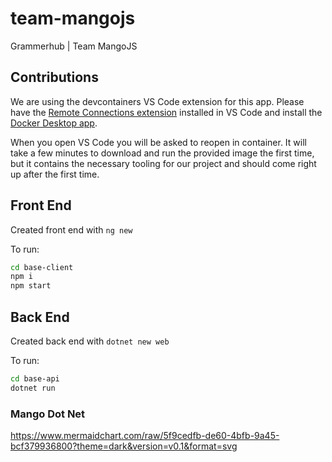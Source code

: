 # team-mangojs

Grammerhub | Team MangoJS

## Contributions

We are using the devcontainers VS Code extension for this app. Please have the [Remote Connections extension](https://marketplace.visualstudio.com/items?itemName=ms-vscode-remote.vscode-remote-extensionpack) installed in VS Code and install the [Docker Desktop app](https://www.docker.com/).

When you open VS Code you will be asked to reopen in container. It will take a few minutes to download and run the provided image the first time, but it contains the necessary tooling for our project and should come right up after the first time.

## Front End

Created front end with `ng new`

To run:

```bash
cd base-client
npm i
npm start
```

## Back End

Created back end with `dotnet new web`

To run:

```bash
cd base-api
dotnet run
```

### Mango Dot Net

https://www.mermaidchart.com/raw/5f9cedfb-de60-4bfb-9a45-bcf379936800?theme=dark&version=v0.1&format=svg